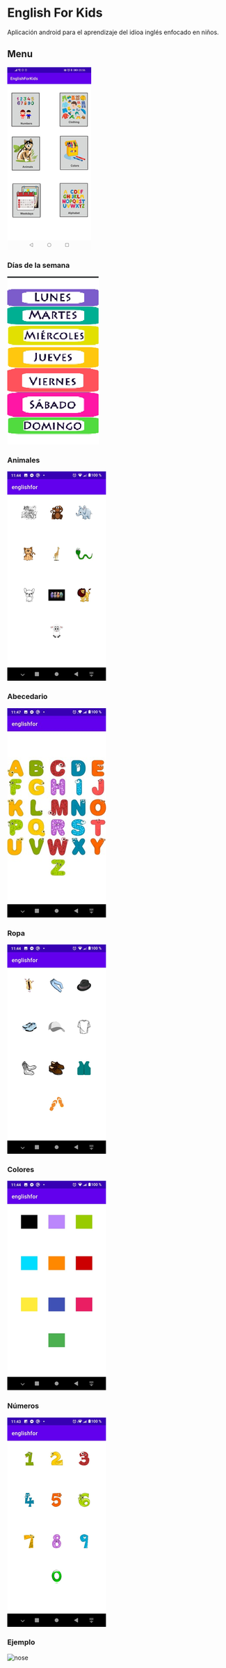 # English For Kids
Aplicación android para el aprendizaje del idioa inglés enfocado en niños.

## Menu
<img title="menu" alt="menu" src="img/menu.png">

### Días de la semana
<img title="weekdays" alt="weekdays" src="img/weekdays.png">

### Animales
<img title="animals" alt="animals" src="img/animals.png">

### Abecedario
<img title="alphabet" alt="alphabet" src="img/alphabet.png">

### Ropa
<img title="clothing" alt="clothing" src="img/clothing.png">

### Colores
<img title="colors" alt="colors" src="img/colors.png">

### Números
<img title="numbers" alt="numbers" src="img/numbers.png">

### Ejemplo
<img style="" title="nose" alt="nose" src="img/nose-example.jpg">

